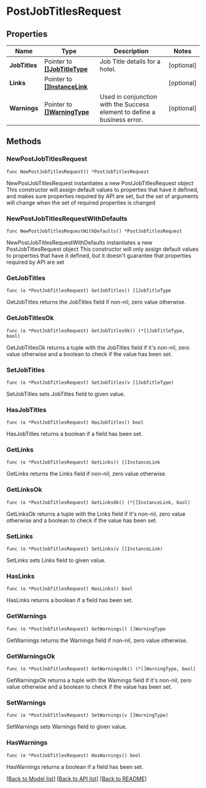 # PostJobTitlesRequest

## Properties

Name | Type | Description | Notes
------------ | ------------- | ------------- | -------------
**JobTitles** | Pointer to [**[]JobTitleType**](JobTitleType.md) | Job Title details for a hotel. | [optional] 
**Links** | Pointer to [**[]InstanceLink**](InstanceLink.md) |  | [optional] 
**Warnings** | Pointer to [**[]WarningType**](WarningType.md) | Used in conjunction with the Success element to define a business error. | [optional] 

## Methods

### NewPostJobTitlesRequest

`func NewPostJobTitlesRequest() *PostJobTitlesRequest`

NewPostJobTitlesRequest instantiates a new PostJobTitlesRequest object
This constructor will assign default values to properties that have it defined,
and makes sure properties required by API are set, but the set of arguments
will change when the set of required properties is changed

### NewPostJobTitlesRequestWithDefaults

`func NewPostJobTitlesRequestWithDefaults() *PostJobTitlesRequest`

NewPostJobTitlesRequestWithDefaults instantiates a new PostJobTitlesRequest object
This constructor will only assign default values to properties that have it defined,
but it doesn't guarantee that properties required by API are set

### GetJobTitles

`func (o *PostJobTitlesRequest) GetJobTitles() []JobTitleType`

GetJobTitles returns the JobTitles field if non-nil, zero value otherwise.

### GetJobTitlesOk

`func (o *PostJobTitlesRequest) GetJobTitlesOk() (*[]JobTitleType, bool)`

GetJobTitlesOk returns a tuple with the JobTitles field if it's non-nil, zero value otherwise
and a boolean to check if the value has been set.

### SetJobTitles

`func (o *PostJobTitlesRequest) SetJobTitles(v []JobTitleType)`

SetJobTitles sets JobTitles field to given value.

### HasJobTitles

`func (o *PostJobTitlesRequest) HasJobTitles() bool`

HasJobTitles returns a boolean if a field has been set.

### GetLinks

`func (o *PostJobTitlesRequest) GetLinks() []InstanceLink`

GetLinks returns the Links field if non-nil, zero value otherwise.

### GetLinksOk

`func (o *PostJobTitlesRequest) GetLinksOk() (*[]InstanceLink, bool)`

GetLinksOk returns a tuple with the Links field if it's non-nil, zero value otherwise
and a boolean to check if the value has been set.

### SetLinks

`func (o *PostJobTitlesRequest) SetLinks(v []InstanceLink)`

SetLinks sets Links field to given value.

### HasLinks

`func (o *PostJobTitlesRequest) HasLinks() bool`

HasLinks returns a boolean if a field has been set.

### GetWarnings

`func (o *PostJobTitlesRequest) GetWarnings() []WarningType`

GetWarnings returns the Warnings field if non-nil, zero value otherwise.

### GetWarningsOk

`func (o *PostJobTitlesRequest) GetWarningsOk() (*[]WarningType, bool)`

GetWarningsOk returns a tuple with the Warnings field if it's non-nil, zero value otherwise
and a boolean to check if the value has been set.

### SetWarnings

`func (o *PostJobTitlesRequest) SetWarnings(v []WarningType)`

SetWarnings sets Warnings field to given value.

### HasWarnings

`func (o *PostJobTitlesRequest) HasWarnings() bool`

HasWarnings returns a boolean if a field has been set.


[[Back to Model list]](../README.md#documentation-for-models) [[Back to API list]](../README.md#documentation-for-api-endpoints) [[Back to README]](../README.md)


